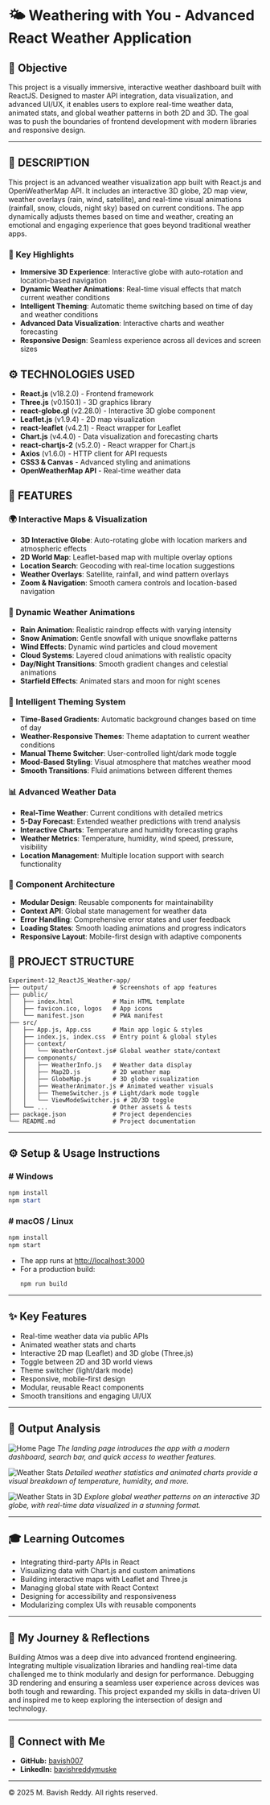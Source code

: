 # 🌤️ Weathering with You - Advanced React Weather Application

## 📖 Objective
This project is a visually immersive, interactive weather dashboard built with ReactJS. Designed to master API integration, data visualization, and advanced UI/UX, it enables users to explore real-time weather data, animated stats, and global weather patterns in both 2D and 3D. The goal was to push the boundaries of frontend development with modern libraries and responsive design.

---

## 📄 DESCRIPTION

This project is an advanced weather visualization app built with React.js and OpenWeatherMap API. It includes an interactive 3D globe, 2D map view, weather overlays (rain, wind, satellite), and real-time visual animations (rainfall, snow, clouds, night sky) based on current conditions. The app dynamically adjusts themes based on time and weather, creating an emotional and engaging experience that goes beyond traditional weather apps.

### 🌟 Key Highlights
- **Immersive 3D Experience**: Interactive globe with auto-rotation and location-based navigation
- **Dynamic Weather Animations**: Real-time visual effects that match current weather conditions
- **Intelligent Theming**: Automatic theme switching based on time of day and weather conditions
- **Advanced Data Visualization**: Interactive charts and weather forecasting
- **Responsive Design**: Seamless experience across all devices and screen sizes

## ⚙️ TECHNOLOGIES USED

- **React.js** (v18.2.0) - Frontend framework
- **Three.js** (v0.150.1) - 3D graphics library
- **react-globe.gl** (v2.28.0) - Interactive 3D globe component
- **Leaflet.js** (v1.9.4) - 2D map visualization
- **react-leaflet** (v4.2.1) - React wrapper for Leaflet
- **Chart.js** (v4.4.0) - Data visualization and forecasting charts
- **react-chartjs-2** (v5.2.0) - React wrapper for Chart.js
- **Axios** (v1.6.0) - HTTP client for API requests
- **CSS3 & Canvas** - Advanced styling and animations
- **OpenWeatherMap API** - Real-time weather data

## 🌟 FEATURES

### 🌍 Interactive Maps & Visualization
- **3D Interactive Globe**: Auto-rotating globe with location markers and atmospheric effects
- **2D World Map**: Leaflet-based map with multiple overlay options
- **Location Search**: Geocoding with real-time location suggestions
- **Weather Overlays**: Satellite, rainfall, and wind pattern overlays
- **Zoom & Navigation**: Smooth camera controls and location-based navigation

### 🌈 Dynamic Weather Animations
- **Rain Animation**: Realistic raindrop effects with varying intensity
- **Snow Animation**: Gentle snowfall with unique snowflake patterns
- **Wind Effects**: Dynamic wind particles and cloud movement
- **Cloud Systems**: Layered cloud animations with realistic opacity
- **Day/Night Transitions**: Smooth gradient changes and celestial animations
- **Starfield Effects**: Animated stars and moon for night scenes

### 🎨 Intelligent Theming System
- **Time-Based Gradients**: Automatic background changes based on time of day
- **Weather-Responsive Themes**: Theme adaptation to current weather conditions
- **Manual Theme Switcher**: User-controlled light/dark mode toggle
- **Mood-Based Styling**: Visual atmosphere that matches weather mood
- **Smooth Transitions**: Fluid animations between different themes

### 📊 Advanced Weather Data
- **Real-Time Weather**: Current conditions with detailed metrics
- **5-Day Forecast**: Extended weather predictions with trend analysis
- **Interactive Charts**: Temperature and humidity forecasting graphs
- **Weather Metrics**: Temperature, humidity, wind speed, pressure, visibility
- **Location Management**: Multiple location support with search functionality

### 🧩 Component Architecture
- **Modular Design**: Reusable components for maintainability
- **Context API**: Global state management for weather data
- **Error Handling**: Comprehensive error states and user feedback
- **Loading States**: Smooth loading animations and progress indicators
- **Responsive Layout**: Mobile-first design with adaptive components

## 🧱 PROJECT STRUCTURE

```
Experiment-12_ReactJS_Weather-app/
├── output/                  # Screenshots of app features
├── public/
│   ├── index.html           # Main HTML template
│   ├── favicon.ico, logos   # App icons
│   └── manifest.json        # PWA manifest
├── src/
│   ├── App.js, App.css      # Main app logic & styles
│   ├── index.js, index.css  # Entry point & global styles
│   ├── context/
│   │   └── WeatherContext.js# Global weather state/context
│   ├── components/
│   │   ├── WeatherInfo.js   # Weather data display
│   │   ├── Map2D.js         # 2D weather map
│   │   ├── GlobeMap.js      # 3D globe visualization
│   │   ├── WeatherAnimator.js # Animated weather visuals
│   │   ├── ThemeSwitcher.js # Light/dark mode toggle
│   │   └── ViewModeSwitcher.js # 2D/3D toggle
│   └── ...                  # Other assets & tests
├── package.json             # Project dependencies
└── README.md                # Project documentation
```

---

## ⚙️ Setup & Usage Instructions

### # Windows
```powershell
npm install
npm start
```

### # macOS / Linux
```bash
npm install
npm start
```

- The app runs at [http://localhost:3000](http://localhost:3000)
- For a production build:
  ```bash
  npm run build
  ```

---

## ✨ Key Features
- Real-time weather data via public APIs
- Animated weather stats and charts
- Interactive 2D map (Leaflet) and 3D globe (Three.js)
- Toggle between 2D and 3D world views
- Theme switcher (light/dark mode)
- Responsive, mobile-first design
- Modular, reusable React components
- Smooth transitions and engaging UI/UX

---

## 📸 Output Analysis

![Home Page](output/Home.png)
*The landing page introduces the app with a modern dashboard, search bar, and quick access to weather features.*

![Weather Stats](output/Weather_stats.png)
*Detailed weather statistics and animated charts provide a visual breakdown of temperature, humidity, and more.*

![Weather Stats in 3D](output/Weather_stats_in_3D.png)
*Explore global weather patterns on an interactive 3D globe, with real-time data visualized in a stunning format.*

---

## 🎓 Learning Outcomes
- Integrating third-party APIs in React
- Visualizing data with Chart.js and custom animations
- Building interactive maps with Leaflet and Three.js
- Managing global state with React Context
- Designing for accessibility and responsiveness
- Modularizing complex UIs with reusable components

---

## 🧠 My Journey & Reflections
Building Atmos was a deep dive into advanced frontend engineering. Integrating multiple visualization libraries and handling real-time data challenged me to think modularly and design for performance. Debugging 3D rendering and ensuring a seamless user experience across devices was both tough and rewarding. This project expanded my skills in data-driven UI and inspired me to keep exploring the intersection of design and technology.

---

## 🔗 Connect with Me
- **GitHub:** [bavish007](https://github.com/bavish007)
- **LinkedIn:** [bavishreddymuske](https://www.linkedin.com/in/bavishreddymuske)

---

© 2025 M. Bavish Reddy. All rights reserved.
